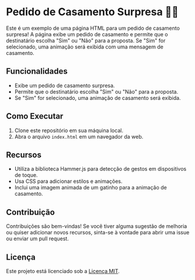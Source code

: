 # Pedido de Casamento Surpresa 💍💖

Este é um exemplo de uma página HTML para um pedido de casamento surpresa! A página exibe um pedido de casamento e permite que o destinatário escolha "Sim" ou "Não" para a proposta. Se "Sim" for selecionado, uma animação será exibida com uma mensagem de casamento.

## Funcionalidades

- Exibe um pedido de casamento surpresa.
- Permite que o destinatário escolha "Sim" ou "Não" para a proposta.
- Se "Sim" for selecionado, uma animação de casamento será exibida.

## Como Executar

1. Clone este repositório em sua máquina local.
2. Abra o arquivo `index.html` em um navegador da web.

## Recursos

- Utiliza a biblioteca Hammer.js para detecção de gestos em dispositivos de toque.
- Usa CSS para adicionar estilos e animações.
- Inclui uma imagem animada de um gatinho para a animação de casamento.

## Contribuição

Contribuições são bem-vindas! Se você tiver alguma sugestão de melhoria ou quiser adicionar novos recursos, sinta-se à vontade para abrir uma issue ou enviar um pull request.

## Licença

Este projeto está licenciado sob a [Licença MIT](https://opensource.org/licenses/MIT).
